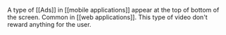 A type of [[Ads]] in [[mobile applications]] appear at the top of bottom of the screen. Common in [[web applications]]. This type of video don't reward anything for the user.
